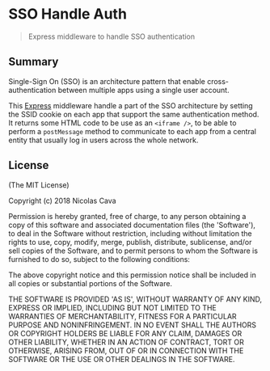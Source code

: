 # SSO Handle Auth

> Express middleware to handle SSO authentication

## Summary

Single-Sign On (SSO) is an architecture pattern that enable cross-authentication between multiple apps using a single user account.

This [Express](https://expressjs.com) middleware handle a part of the SSO architecture by setting the SSID cookie on each app that support the same authentication method. It returns some HTML code to be use as an `<iframe />`, to be able to perform a `postMessage` method to communicate to each app from a central entity that usually log in users across the whole network.

## License

(The MIT License)

Copyright (c) 2018 Nicolas Cava

Permission is hereby granted, free of charge, to any person obtaining a copy of this software and associated documentation files (the 'Software'), to deal in the Software without restriction, including without limitation the rights to use, copy, modify, merge, publish, distribute, sublicense, and/or sell copies of the Software, and to permit persons to whom the Software is furnished to do so, subject to the following conditions:

The above copyright notice and this permission notice shall be included in all copies or substantial portions of the Software.

THE SOFTWARE IS PROVIDED 'AS IS', WITHOUT WARRANTY OF ANY KIND, EXPRESS OR IMPLIED, INCLUDING BUT NOT LIMITED TO THE WARRANTIES OF MERCHANTABILITY, FITNESS FOR A PARTICULAR PURPOSE AND NONINFRINGEMENT. IN NO EVENT SHALL THE AUTHORS OR COPYRIGHT HOLDERS BE LIABLE FOR ANY CLAIM, DAMAGES OR OTHER LIABILITY, WHETHER IN AN ACTION OF CONTRACT, TORT OR OTHERWISE, ARISING FROM, OUT OF OR IN CONNECTION WITH THE SOFTWARE OR THE USE OR OTHER DEALINGS IN THE SOFTWARE.

